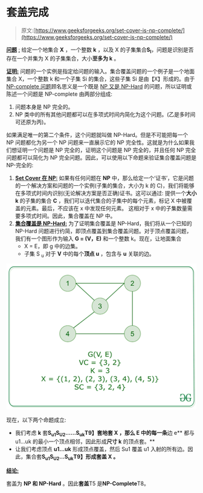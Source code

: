 # 套盖完成

> 原文:[https://www.geeksforgeeks.org/set-cover-is-np-complete/](https://www.geeksforgeeks.org/set-cover-is-np-complete/)

**<u>问题</u>** <u>:</u> 给定一个地集合 **X** ，一个整数 **k** ，以及 X 的子集集合**S<sub>I</sub>**，问题是识别是否存在一个并集为 X 的子集集合，大小**至多为 k** 。

**<u>证明:</u>** 问题的一个实例是指定给问题的输入。集合覆盖问题的一个例子是一个地面集合 X，一个整数 k 和一个子集 Si 的集合，这些子集 Si 是由【X】形成的。由于 [NP-complete 问题](https://www.geeksforgeeks.org/np-completeness-set-1/)顾名思义是一个既是 [NP 又是 NP-Hard](https://www.geeksforgeeks.org/difference-between-np-hard-and-np-complete-problem/) 的问题，所以证明或陈述一个问题是 NP-complete 由两部分组成:

1.  问题本身是 NP 完全的。
2.  NP 类中的所有其他问题都可以在多项式时间内简化为这个问题。(乙是多时间可还原为丙)。

如果满足唯一的第二个条件，这个问题就叫做 NP-Hard。但是不可能把每一个 NP 问题都化为另一个 NP 问题来一直展示它的 NP 完全性。这就是为什么如果我们想证明一个问题是 NP 完全的，证明这个问题是 NP 完全的，并且任何 NP 完全问题都可以简化为 NP 完全问题。因此，可以使用以下命题来验证集合覆盖问题是 NP-完全的:

1.  **<u>Set Cover 在 NP:</u>** 如果有任何问题在 **NP** 中，那么给定一个‘证书’，它是问题的一个解决方案和问题的一个实例(子集的集合，大小为 k 的 C)，我们将能够在多项式时间内识别(无论解决方案是否正确)证书。这可以通过:
    提供一个**大小 k** 的子集的集合 **C** ，我们可以迭代集合的子集中的每个元素，标记 X 中被覆盖的元素。最后，不应该在 x 中发现任何元素。
    这相对于 x 中的子集数量需要多项式时间。因此，集合覆盖在 NP 中。
2.  **<u>集合覆盖是 NP-Hard:</u>** 为了证明集合覆盖是 NP-Hard，我们将从一个已知的 NP-Hard 问题进行约简，即顶点覆盖到集合覆盖问题。对于顶点覆盖问题，我们有一个图形作为输入 **G = (V，E)** 和一个整数 k。现在，让地面集合
    *   X = E，即 g 中的边集。
    *   子集 S <sub>u</sub> 对于 **V** 中的每个**顶点 u** ，包含与 **u** 关联的边。

[![](img/3de74d8fdeb33f974d5bdf5992866567.png)](https://media.geeksforgeeks.org/wp-content/uploads/20201004000409/setcover.jpg)

现在，以下两个命题成立:

*   我们考虑 **k** 套**S<sub>u1</sub>S<sub>U2</sub>……S<sub>uk</sub>T9】套地套 **X** ，那么 **E** 中的每一条**边 e** 都与 u1…uk 的最小一个顶点相邻，因此形成**尺寸 k** 的顶点套。**
*   让我们考虑顶点 **u1…uk** 形成顶点覆盖，然后 Su1 覆盖 u1 入射的所有边。因此，集合套**S<sub>u1</sub>S<sub>U2</sub>…S<sub>uk</sub>T9】形成套盖 **X** 。**

**<u>结论:</u>**

套盖为 **NP 和 NP-Hard** 。因此**套盖**T5 是**NP-Complete**T8。